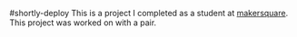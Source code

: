#shortly-deploy
This is a project I completed as a student at [makersquare](http://makersquare.com). This project was worked on with a pair.